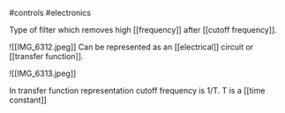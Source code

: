 #controls #electronics 

Type of filter which removes high [[frequency]] after [[cutoff frequency]]. 

![[IMG_6312.jpeg]]
Can be represented as an [[electrical]] circuit or [[transfer function]].

![[IMG_6313.jpeg]]

In transfer function representation cutoff frequency is 1/T. T is a [[time constant]]